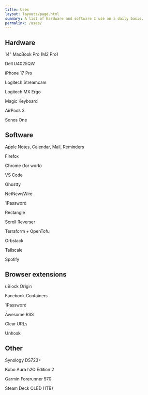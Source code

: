 ```yaml
---
title: Uses
layout: layouts/page.html
summary: A list of hardware and software I use on a daily basis.
permalink: /uses/
---
```


## Hardware

<p class="compact">14" MacBook Pro (M2 Pro)</p>
<p class="compact">Dell U4025QW</p>
<p class="compact">iPhone 17 Pro</p>
<p class="compact">Logitech Streamcam</p>
<p class="compact">Logitech MX Ergo</p>
<p class="compact">Magic Keyboard</p>
<p class="compact">AirPods 3</p>
<p class="compact">Sonos One</p>

## Software

<p class="compact">Apple Notes, Calendar, Mail, Reminders</p>
<p class="compact">Firefox</p>
<p class="compact">Chrome (for work)</p>
<p class="compact">VS Code</p>
<p class="compact">Ghostty</p>
<p class="compact">NetNewsWire</p>
<p class="compact">1Password</p>
<p class="compact">Rectangle</p>
<p class="compact">Scroll Reverser</p>
<p class="compact">Terraform + OpenTofu</p>
<p class="compact">Orbstack</p>
<p class="compact">Tailscale</p>
<p class="compact">Spotify</p>

## Browser extensions

<p class="compact">uBlock Origin</p>
<p class="compact">Facebook Containers</p>
<p class="compact">1Password</p>
<p class="compact">Awesome RSS</p>
<p class="compact">Clear URLs</p>
<p class="compact">Unhook</p>

## Other

<p class="compact">Synology DS723+</p>
<p class="compact">Kobo Aura h2O Edition 2</p>
<p class="compact">Garmin Forerunner 570</p>
<p class="compact">Steam Deck OLED (1TB)</p>
